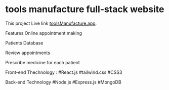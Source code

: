 # tools manufacture full-stack website

This project Live link [toolsManufacture.app]().

Features
Online appointment making

Patients Database

Review appointments

Prescribe medicine for each patient

Front-end Thechnology :
#React.js
#tailwind.css
#CSS3

Back-end Technology
#Node.js
#Express.js
#MongoDB